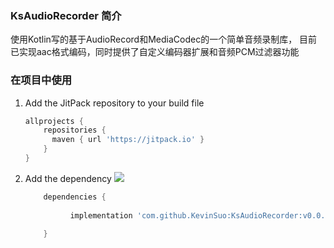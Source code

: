 ### KsAudioRecorder 简介

使用Kotlin写的基于AudioRecord和MediaCodec的一个简单音频录制库，
目前已实现aac格式编码，同时提供了自定义编码器扩展和音频PCM过滤器功能

### 在项目中使用

1. Add the JitPack repository to your build file

    ```groovy
   allprojects {
        repositories {
          maven { url 'https://jitpack.io' }
        }
    }
    ```

2. Add the dependency  [![](https://jitpack.io/v/KevinSuo/KsAudioRecorder.svg)](https://jitpack.io/#KevinSuo/KsAudioRecorder/)

    ```groovy
        dependencies {
     
              implementation 'com.github.KevinSuo:KsAudioRecorder:v0.0.1'
           
        }
    ```
    
    

